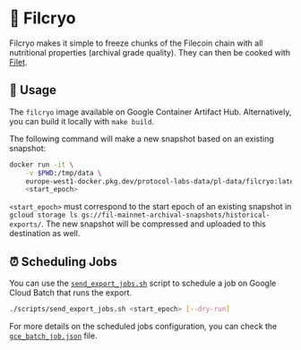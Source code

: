 # :ice_cube: Filcryo

Filcryo makes it simple to freeze chunks of the Filecoin chain with all nutritional properties (archival grade quality). They can then be cooked with [Filet](https://github.com/filecoin-project/filcryo).

## :rocket: Usage

The `filcryo` image available on Google Container Artifact Hub. Alternatively, you can build it locally with `make build`.

The following command will make a new snapshot based on an existing snapshot:

```bash
docker run -it \
    -v $PWD:/tmp/data \
    europe-west1-docker.pkg.dev/protocol-labs-data/pl-data/filcryo:latest -- \
    <start_epoch>
```

`<start_epoch>` must correspond to the start epoch of an existing snapshot in `gcloud storage ls gs://fil-mainnet-archival-snapshots/historical-exports/`. The new snapshot will be compressed and uploaded to this destination as well.

## :alarm_clock: Scheduling Jobs

You can use the [`send_export_jobs.sh`](scripts/send_export_jobs.sh) script to schedule a job on Google Cloud Batch that runs the export.

```bash
./scripts/send_export_jobs.sh <start_epoch> [--dry-run]
```

For more details on the scheduled jobs configuration, you can check the [`gce_batch_job.json`](./gce_batch_job.json) file.
